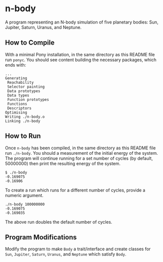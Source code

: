 # n-body

A program representing an N-body simulation of five planetary bodies: Sun, Jupiter, Saturn, Uranus, and Neptune.

## How to Compile

With a minimal Pony installation, in the same directory as this README file run `ponyc`. You should see content building the necessary packages, which ends with:

```console
...
Generating
 Reachability
 Selector painting
 Data prototypes
 Data types
 Function prototypes
 Functions
 Descriptors
Optimising
Writing ./n-body.o
Linking ./n-body
```

## How to Run

Once `n-body` has been compiled, in the same directory as this README file run `./n-body`. You should a measurement of the initial energy of the system. The program will continue running for a set number of cycles (by default, 50000000) then print the resulting energy of the system.

```console
$ ./n-body
-0.169075
-0.16906
```

To create a run which runs for a different number of cycles, provide a numeric argument.

```console
./n-body 100000000
-0.169075
-0.169035
```

The above run doubles the default number of cycles.

## Program Modifications

Modify the program to make `Body` a trait/interface and create classes for `Sun`, `Jupiter`, `Saturn`, `Uranus`, and `Neptune` which satisfy `Body`.
